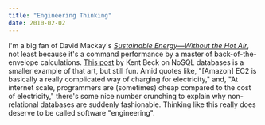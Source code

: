 ```yaml
---
title: "Engineering Thinking"
date: 2010-02-02
---
```

I'm a big fan of David Mackay's <a href="http://www.withouthotair.com/"><em>Sustainable Energy—Without the Hot Air</em></a>, not least because it's a command performance by a master of back-of-the-envelope calculations. <a href="http://www.threeriversinstitute.org/blog/?p=450">This post</a> by Kent Beck on NoSQL databases is a smaller example of that art, but still fun. Amid quotes like, "[Amazon] EC2 is basically a really complicated way of charging for electricity," and, "At internet scale, programmers are (sometimes) cheap compared to the cost of electricity," there's some nice number crunching to explain why non-relational databases are suddenly fashionable. Thinking like this really does deserve to be called software "engineering".
